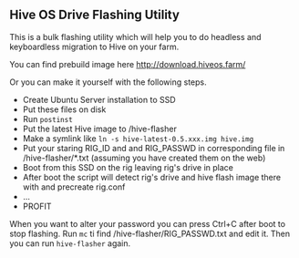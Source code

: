 ## Hive OS Drive Flashing Utility

This is a bulk flashing utility which will help you to do 
headless and keyboardless migration to Hive on your farm.

You can find prebuild image here http://download.hiveos.farm/

Or you can make it yourself with the following steps.

- Create Ubuntu Server installation to SSD
- Put these files on disk
- Run `postinst`
- Put the latest Hive image to /hive-flasher
- Make a symlink like `ln -s hive-latest-0.5.xxx.img hive.img`
- Put your staring RIG_ID and and RIG_PASSWD in corresponding file in /hive-flasher/*.txt (assuming you have created them on the web)
- Boot from this SSD on the rig leaving rig's drive in place
- After boot the script will detect rig's drive and hive flash image there with and precreate rig.conf
- ...
- PROFIT

When you want to alter your password you can press Ctrl+C after boot to stop flashing.
Run `mc` ti find /hive-flasher/RIG_PASSWD.txt and edit it.
Then you can run `hive-flasher` again.

